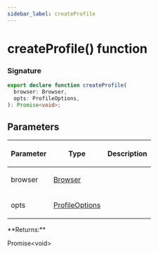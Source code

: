 ```yaml
---
sidebar_label: createProfile
---
```


# createProfile() function

### Signature

```typescript
export declare function createProfile(
  browser: Browser,
  opts: ProfileOptions,
): Promise<void>;
```

## Parameters

<table><thead><tr><th>

Parameter

</th><th>

Type

</th><th>

Description

</th></tr></thead>
<tbody><tr><td>

browser

</td><td>

[Browser](./browsers.browser.md)

</td><td>

</td></tr>
<tr><td>

opts

</td><td>

[ProfileOptions](./browsers.profileoptions.md)

</td><td>

</td></tr>
</tbody></table>
**Returns:**

Promise&lt;void&gt;
